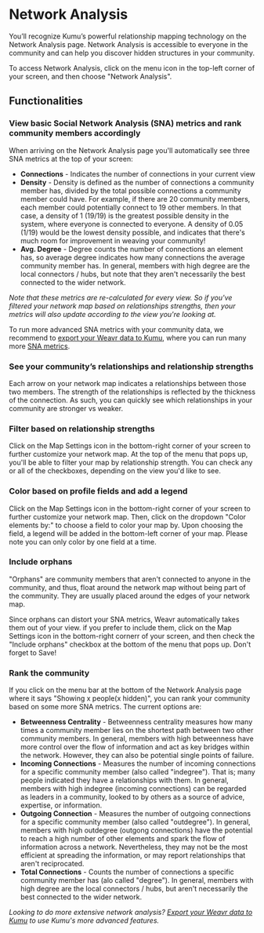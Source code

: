 # Network Analysis

You’ll recognize Kumu’s powerful relationship mapping technology on the Network Analysis page. 
Network Analysis is accessible to everyone in the community and can help you discover hidden structures in your community. 

To access Network Analysis, click on the menu icon in the top-left corner of your screen, and then choose "Network Analysis". 

## Functionalities 

### View basic Social Network Analysis (SNA) metrics and rank community members accordingly
When arriving on the Network Analysis page you'll automatically see three SNA metrics at the top of your screen:

- **Connections** - Indicates the number of connections in your current view
- **Density** - Density is defined as the number of connections a community member has, divided by the total possible connections a community member could have. For example, if there are 20 community members, each member could potentially connect to 19 other members. In that case, a density of 1 (19/19) is the greatest possible density in the system, where everyone is connected to everyone. A density of 0.05 (1/19) would be the lowest density possible, and indicates that there's much room for improvement in weaving your community!
- **Avg. Degree** - Degree counts the number of connections an element has, so average degree indicates how many connections the average community member has. In general, members with high degree are the local connectors / hubs, but note that they aren't necessarily the best connected to the wider network.

*Note that these metrics are re-calculated for every view. So if you've filtered your network map based on relationships strengths, then your metrics will also update according to the view you're looking at.*

To run more advanced SNA metrics with your community data, we recommend to [export your Weavr data to Kumu](/guides/export-kumu.md), where you can run many more [SNA metrics](https://docs.kumu.io/guides/metrics.html). 

### See your community’s relationships and relationship strengths
Each arrow on your network map indicates a relationships between those two members. The strength of the relationships is reflected by the thickness of the connection. As such, you can quickly see which relationships in your community are stronger vs weaker. 

### Filter based on relationship strengths
Click on the Map Settings icon in the bottom-right corner of your screen to further customize your network map. At the top of the menu that pops up, you'll be able to filter your map by relationship strength. You can check any or all of the checkboxes, depending on the view you'd like to see. 

### Color based on profile fields and add a legend
Click on the Map Settings icon in the bottom-right corner of your screen to further customize your network map. Then, click on the dropdown "Color elements by:" to choose a field to color your map by. Upon choosing the field, a legend will be added in the bottom-left corner of your map. Please note you can only color by one field at a time.

### Include orphans
"Orphans" are community members that aren't connected to anyone in the community, and thus, float around the network map without being part of the community. They are usually placed around the edges of your network map.

Since orphans can distort your SNA metrics, Weavr automatically takes them out of your view. if you prefer to include them, click on the Map Settings icon in the bottom-right cornerr of your screen, and then check the "Include orphans" checkbox at the bottom of the menu that pops up. Don't forget to Save!

### Rank the community
If you click on the menu bar at the bottom of the Network Analysis page where it says "Showing x people(x hidden)", you can rank your community based on some more SNA metrics. The current options are: 

- **Betweenness Centrality** - Betweenness centrality measures how many times a community member lies on the shortest path between two other community members. In general, members with high betweenness have more control over the flow of information and act as key bridges within the network. However, they can also be potential single points of failure.
- **Incoming Connections** - Measures the number of incoming connections for a specific community member (also called "indegree"). That is; many people indicated they have a relationships with them. In general, members with high indegree (incoming connections) can be regarded as leaders in a community, looked to by others as a source of advice, expertise, or information.
- **Outgoing Connection** - Measures the number of outgoing connections for a specific community member (also called "outdegree"). In general, members with high outdegree (outgong connections) have the potential to reach a high number of other elements and spark the flow of information across a network. Nevertheless, they may not be the most efficient at spreading the information, or may report relationships that aren't reciprocated. 
- **Total Connections** - Counts the number of connections a specific community member has (alo called "degree"). In general, members with high degree are the local connectors / hubs, but aren't necessarily the best connected to the wider network.

*Looking to do more extensive network analysis? [Export your Weavr data to Kumu](/guides/export-kumu.md) to use Kumu's more advanced features.*
